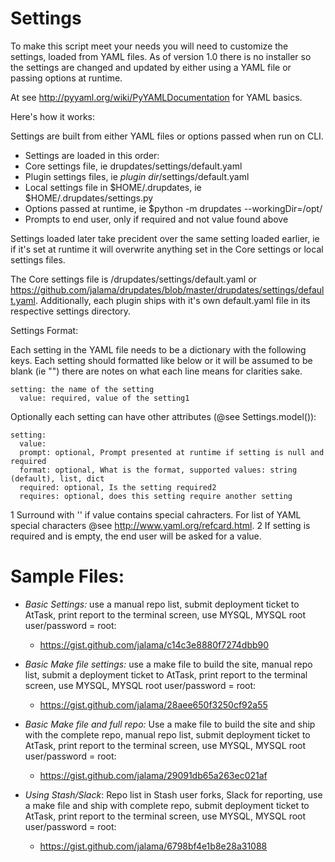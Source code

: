 Settings
===========

To make this script meet your needs you will need to customize the settings,
loaded from YAML files.  As of version 1.0 there is no installer so the settings
are changed and updated by either using a YAML file or passing options at
runtime.

At see http://pyyaml.org/wiki/PyYAMLDocumentation for YAML basics.

Here's how it works:

Settings are built from either YAML files or options passed when run on CLI.

-  Settings are loaded in this order:
  -  Core settings file, ie drupdates/settings/default.yaml
  -  Plugin settings files, ie *plugin dir*/settings/default.yaml
  -  Local settings file in $HOME/.drupdates, ie $HOME/.drupdates/settings.py
  -  Options passed at runtime, ie $python -m drupdates --workingDir=/opt/
  -  Prompts to end user, only if required and not value found above

Settings loaded later take precident over the same setting loaded earlier,
ie if it's set at runtime it will overwrite anything set in the Core settings
or local settings files.

The Core settings file is /drupdates/settings/default.yaml or
https://github.com/jalama/drupdates/blob/master/drupdates/settings/default.yaml.
Additionally, each plugin ships with it's own default.yaml file in its
respective settings directory.

Settings Format:

Each setting in the YAML file needs to be a dictionary with the following keys.
Each setting should formatted like below or it will be assumed to be blank
(ie "") there are notes on what each line means for clarities sake.

```
setting: the name of the setting
  value: required, value of the setting1
```
Optionally each setting can have other attributes (@see Settings.model()):
```
setting:
  value:
  prompt: optional, Prompt presented at runtime if setting is null and required
  format: optional, What is the format, supported values: string (default), list, dict
  required: optional, Is the setting required2
  requires: optional, does this setting require another setting
```
1 Surround with '' if value contains special cahracters.  For list of YAML
special characters @see http://www.yaml.org/refcard.html.
2 If setting is required and is empty, the end user will be asked for a value.

**Sample Files:**
=================

- *Basic Settings:* use a manual repo list, submit deployment ticket to AtTask,
print report to the terminal screen, use MYSQL, MYSQL root user/password = root:
  - https://gist.github.com/jalama/c14c3e8880f7274dbb90

- *Basic Make file settings:* use a make file to build the site,
manual repo list, submit a deployment ticket to AtTask,
print report to the terminal screen, use MYSQL, MYSQL root user/password = root:
  - https://gist.github.com/jalama/28aee650f3250cf92a55

- *Basic Make file and full repo:*  Use a make file to build the site and ship
with the complete repo, manual repo list, submit deployment ticket to AtTask,
print report to the terminal screen, use MYSQL, MYSQL root user/password = root:
  - https://gist.github.com/jalama/29091db65a263ec021af

- *Using Stash/Slack*: Repo list in Stash user forks, Slack for reporting,
use a make file and ship with complete repo, submit deployment ticket to AtTask,
print report to the terminal screen, use MYSQL, MYSQL root user/password = root:
  - https://gist.github.com/jalama/6798bf4e1b8e28a31088
